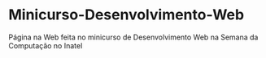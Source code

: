 # Minicurso-Desenvolvimento-Web
Página na Web feita no minicurso de Desenvolvimento Web na Semana da Computação no Inatel
